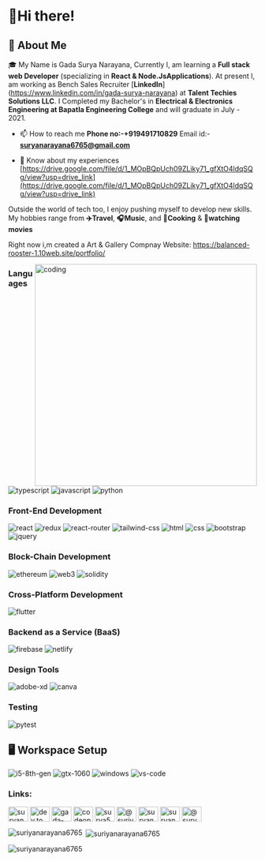 # 🙏Hi there! 

## 🚀 About Me

🎓 My Name is Gada Surya Narayana, Currently I, am learning a  **Full stack web Developer** (specializing in **React & Node.JsApplications**). At present I, am working as Bench Sales Recruiter [**LinkedIn**] (https://www.linkedin.com/in/gada-surya-narayana) at **Talent Techies Solutions LLC**. I Completed my Bachelor's in **Electrical & Electronics Engineering at Bapatla Engineering College** and will graduate in July - 2021.

- 📫 How to reach me **Phone no:-+919491710829** Email id:- **suryanarayana6765@gmail.com**
  
- 📄 Know about my experiences [https://drive.google.com/file/d/1_MOpBQpUch09ZLiky71_gfXtO4ldqSQg/view?usp=drive_link](https://drive.google.com/file/d/1_MOpBQpUch09ZLiky71_gfXtO4ldqSQg/view?usp=drive_link)

Outside the world of tech too, I enjoy pushing myself to develop new skills. My hobbies range from **✈️Travel**, **🎧Music**,  and **🍳Cooking**  & **🎥watching movies**

Right now i,m created a  Art & Gallery Compnay Website: https://balanced-rooster-1.10web.site/portfolio/

<img align="right" alt ="coding" width="450" src="https://camo.githubusercontent.com/8bf6f6d78abc81fcf9c49f10649423e73ea44bc248e83aaae8759d401c829a84/68747470733a2f2f70687973696373677572756b756c2e66696c65732e776f726470726573732e636f6d2f323031392f30322f6368617261637465722d312e676966">

### Languages

![typescript](https://img.shields.io/badge/TypeScript-3178C6?style=for-the-badge&logo=typescript&logoColor=white)
![javascript](https://img.shields.io/badge/JavaScript-323330?style=for-the-badge&logo=javascript&logoColor=F7DF1E)
![python](https://img.shields.io/badge/Python-3776AB?style=for-the-badge&logo=python&logoColor=white)


### Front-End Development

![react](https://img.shields.io/badge/React-20232A?style=for-the-badge&logo=react&logoColor=61DAFB)
![redux](https://img.shields.io/badge/Redux-593D88?style=for-the-badge&logo=redux&logoColor=white)
![react-router](https://img.shields.io/badge/React_Router-CA4245?style=for-the-badge&logo=react-router&logoColor=white)
![tailwind-css](https://img.shields.io/badge/tailwind_css-06B6D4?style=for-the-badge&logo=tailwind-css&logoColor=white)
![html](https://img.shields.io/badge/HTML5-E34F26?style=for-the-badge&logo=html5&logoColor=white)
![css](https://img.shields.io/badge/CSS3-1572B6?style=for-the-badge&logo=css3&logoColor=white)
![bootstrap](https://img.shields.io/badge/Bootstrap-563D7C?style=for-the-badge&logo=bootstrap&logoColor=white)
![jquery](https://img.shields.io/badge/jQuery-0769AD?style=for-the-badge&logo=jquery&logoColor=white)

### Block-Chain Development

![ethereum](https://img.shields.io/badge/Ethereum-3C3C3D?style=for-the-badge&logo=ethereum&logoColor=white)
![web3](https://img.shields.io/badge/Web_3-F16822?style=for-the-badge&logo=web3.js&logoColor=white)
![solidity](https://img.shields.io/badge/Solidity-363636?style=for-the-badge&logo=solidity&logoColor=white)

### Cross-Platform Development

![flutter](https://img.shields.io/badge/Flutter-28B6F6?style=for-the-badge&logo=flutter&logoColor=white)

### Backend as a Service (BaaS)

![firebase](https://img.shields.io/badge/Firebase-ffaa00?style=for-the-badge&logo=Firebase&logoColor=white)
![netlify](https://img.shields.io/badge/Netlify-00C7B7?style=for-the-badge&logo=netlify&logoColor=white)

### Design Tools

![adobe-xd](https://img.shields.io/badge/adobe_xd-470137?style=for-the-badge&logo=adobe-xd&logoColor=white)
![canva](https://img.shields.io/badge/canva-00C4CC?style=for-the-badge&logo=canva&logoColor=white)

### Testing

![pytest](https://img.shields.io/badge/Pytest-3776AB?style=for-the-badge&logo=python&logoColor=white)

## 🖥️ Workspace Setup

![i5-8th-gen](https://img.shields.io/badge/Intel-Core_i5_8th-0071C5?style=for-the-badge&logo=intel&logoColor=white)
![gtx-1060](https://img.shields.io/badge/NVIDIA-GTX_1060-76B900?style=for-the-badge&logo=nvidia&logoColor=white)
![windows](https://img.shields.io/badge/Windows_10-0078D6?style=for-the-badge&logo=windows&logoColor=white)
![vs-code](https://img.shields.io/badge/VS_Code-007ACC?style=for-the-badge&logo=Visual-Studio-Code&logoColor=white)


<h3 align="left">Links:</h3>
<p align="left">
<a href="https://codepen.io/suryanarayana6765" target="blank"><img align="center" src="https://raw.githubusercontent.com/rahuldkjain/github-profile-readme-generator/master/src/images/icons/Social/codepen.svg" alt="suryanarayana6765" height="30" width="40" /></a>
<a href="https://dev.to/dev.to" target="blank"><img align="center" src="https://raw.githubusercontent.com/rahuldkjain/github-profile-readme-generator/master/src/images/icons/Social/devto.svg" alt="dev.to" height="30" width="40" /></a>
<a href="https://linkedin.com/in/gada-surya-narayana" target="blank"><img align="center" src="https://raw.githubusercontent.com/rahuldkjain/github-profile-readme-generator/master/src/images/icons/Social/linked-in-alt.svg" alt="gada-surya-narayana" height="30" width="40" /></a>
<a href="https://stackoverflow.com/users/codeopen" target="blank"><img align="center" src="https://raw.githubusercontent.com/rahuldkjain/github-profile-readme-generator/master/src/images/icons/Social/stack-overflow.svg" alt="codeopen" height="30" width="40" /></a>
<a href="https://codesandbox.com/surya5231" target="blank"><img align="center" src="https://raw.githubusercontent.com/rahuldkjain/github-profile-readme-generator/master/src/images/icons/Social/codesandbox.svg" alt="surya5231" height="30" width="40" /></a>
<a href="https://www.youtube.com/c/@suriya-mylife-mywork-mycareer" target="blank"><img align="center" src="https://raw.githubusercontent.com/rahuldkjain/github-profile-readme-generator/master/src/images/icons/Social/youtube.svg" alt="@suriya-mylife-mywork-mycareer" height="30" width="40" /></a>
<a href="https://www.hackerrank.com/suryanarayana671?hr_r=1" target="blank"><img align="center" src="https://raw.githubusercontent.com/rahuldkjain/github-profile-readme-generator/master/src/images/icons/Social/hackerrank.svg" alt="suryanarayana671?hr_r=1" height="30" width="40" /></a>
<a href="https://www.leetcode.com/suryanarayana6765/" target="blank"><img align="center" src="https://raw.githubusercontent.com/rahuldkjain/github-profile-readme-generator/master/src/images/icons/Social/leet-code.svg" alt="suryanarayana6765/" height="30" width="40" /></a>
<a href="https://www.hackerearth.com/@suryanarayana6765" target="blank"><img align="center" src="https://raw.githubusercontent.com/rahuldkjain/github-profile-readme-generator/master/src/images/icons/Social/hackerearth.svg" alt="@suryanarayana6765" height="30" width="40" /></a>
</p>

<p><img align="left" src="https://github-readme-stats.vercel.app/api/top-langs?username=suriyanarayana6765&show_icons=true&locale=en&layout=compact" alt="suriyanarayana6765" /></p>

<p>&nbsp;<img align="center" src="https://github-readme-stats.vercel.app/api?username=suriyanarayana6765&show_icons=true&locale=en" alt="suriyanarayana6765" /></p>

<p><img align="center" src="https://github-readme-streak-stats.herokuapp.com/?user=suriyanarayana6765&" alt="suriyanarayana6765" /></p>
